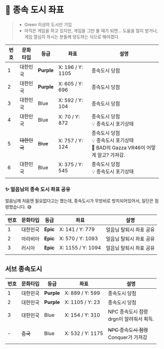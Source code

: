 # 🏰 종속 도시 좌표 

> * Green 이상의 도시만 기입
> * 아직은 게임을 하고 있지만, 게임을 그만 둘 때가 되면... 도움을 많이 받거나, 게임 열심히 하시는 분들께 양도하는 식으로 해야겠다. 

| 번호 | 문화 타입    | 등급       | 좌표             | 설명                                                         |
| ---- | ------------ | ---------- | ---------------- | ------------------------------------------------------------ |
| 1    | 대한민국     | **Purple** | X: 196 / Y: 1105 | 종속도시 당첨                                                |
| 2    | 대한민국     | **Purple** | X: 605 / Y: 696  | 종속도시 당첨                                                |
| 3    | 대한민국     | Blue       | X: 592 / Y: 104  | 종속도시 당첨                                                |
| 4    | 대한민국     | Blue       | X: 70 / Y: 872   | 종속도시 당첨<br />💡 종속도시 포기상태                       |
| 5    | ~~대한민국~~ | ~~Blue~~   | X: 757 / Y: 124  | 종속도시 당첨<br />💡 종속도시 포기상태<br />🥲 BAD의 Gazza VR46이 어떻게 알고? 가져감. |
| 6    | 대한민국     | Blue       | X: 375 / Y: 545  | 종속도시 당첨<br />💡 종속도시 포기상태                       |
|      |              |            |                  |                                                              |



### ✨ 얼음님의 종속 도시 좌표 공유

얼음님께 처음엔 필요없다고는 했는데, 종속도시가 무방비로 방치되어있어서,  일단은 점령했습니다. 😅

| 번호 | 문화타입 | 등급     | 좌표              | 설명                    |
| ---- | -------- | -------- | ----------------- | ----------------------- |
| 1    | 대한민국 | **Epic** | X: 141 / Y: 779   | 얼음님 탈퇴시 좌표 공유 |
| 2    | 아라비아 | **Epic** | X: 570 / Y: 1093  | 얼음님 탈퇴시 좌표 공유 |
| 3    | 러시아   | **Epic** | X: 1155 / Y: 1094 | 얼음님 탈퇴시 좌표 공유 |
|      |          |          |                   |                         |





## 서브 종속도시

| 번호 | 문화타입 | 등급       | 좌표             | 설명                                          |
| ---- | -------- | ---------- | ---------------- | --------------------------------------------- |
| 1    | 대한민국 | **Purple** | X: 889 / Y: 599  | 종속도시 당첨                                 |
| 2    | 대한민국 | **Purple** | X: 1105 / Y: 23  | 종속도시 당첨                                 |
| 3    | 대한민국 | Blue       | X: 154 / Y: 310  | NPC 종속도시 점령 <br />drgn이 알려줘서 획득. |
|      |          |            |                  |                                               |
| -    | ~~중국~~ | Blue       | X: 532 / Y: 1175 | ~~NPC 종속도시 점령~~<br />Conquer가 가져감   |
|      |          |            |                  |                                               |

